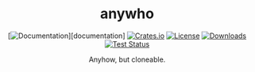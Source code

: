 <div align="center">

# anywho

[![Documentation](https://docs.rs/anywho/badge.svg)][documentation]
[![Crates.io](https://img.shields.io/crates/v/anywho.svg)](https://crates.io/crates/anywho)
[![License](https://img.shields.io/crates/l/anywho.svg)](https://github.com/hecrj/anywho/blob/master/LICENSE)
[![Downloads](https://img.shields.io/crates/d/anywho.svg)](https://crates.io/crates/anywho)
[![Test Status](https://img.shields.io/github/actions/workflow/status/hecrj/anywho/test.yml?branch=master&event=push&label=test)](https://github.com/hecrj/anywho/actions)

Anyhow, but cloneable.

</div>
